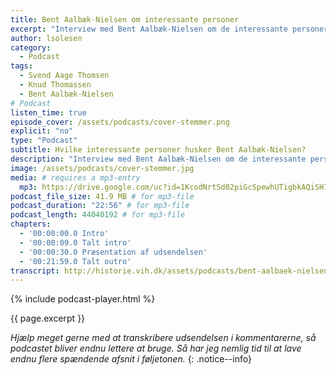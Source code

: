 ```yaml
---
title: Bent Aalbæk-Nielsen om interessante personer
excerpt: "Interview med Bent Aalbæk-Nielsen om de interessante personer, han husker fra den tid, hvor hans far, Rask Nielsen (skolens tredje medforstander) var på Den Jyske Idrætsskole."
author: lsolesen
category:
  - Podcast
tags:
  - Svend Aage Thomsen
  - Knud Thomassen
  - Bent Aalbæk-Nielsen
# Podcast
listen_time: true
episode_cover: /assets/podcasts/cover-stemmer.png
explicit: "no"
type: "Podcast"
subtitle: Hvilke interessante personer husker Bent Aalbæk-Nielsen?
description: "Interview med Bent Aalbæk-Nielsen om de interessante personer, han husker fra den tid, hvor hans far, Rask Nielsen (skolens tredje medforstander) var på Den Jyske Idrætsskole."
image: /assets/podcasts/cover-stemmer.jpg
media: # requires a mp3-entry
  mp3: https://drive.google.com/uc?id=1KcodNrtSd02piGcSpewhUTigbkAQiSH7
podcast_file_size: 41.9 MB # for mp3-file
podcast_duration: "22:56" # for mp3-file
podcast_length: 44040192 # for mp3-file
chapters:
  - '00:00:00.0 Intro'
  - '00:00:09.0 Talt intro'
  - '00:00:30.0 Præsentation af udsendelsen'
  - '00:21:59.0 Talt outro'
transcript: http://historie.vih.dk/assets/podcasts/bent-aalbaek-nielsen-personer.txt
---
```


{% include podcast-player.html %}

{{ page.excerpt }}

_Hjælp meget gerne med at transkribere udsendelsen i kommentarerne, så podcastet bliver endnu lettere at bruge. Så har jeg nemlig tid til at lave endnu flere spændende afsnit i føljetonen._
{: .notice--info}
